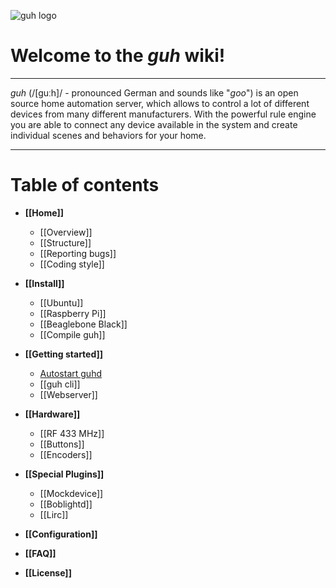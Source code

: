![guh logo](wiki/images/guh-logo.png)

# Welcome to the *guh* wiki!
--------------------------------------------
*guh* (/[guːh]/ - pronounced German and sounds like "*goo*") is an open source home automation server, which allows to control a lot of different devices from many different manufacturers. With the powerful rule engine you are able to connect any device available in the system and create individual scenes and behaviors for your home. 

--------------------------------------------
# Table of contents
* **[[Home]]**
    * [[Overview]]
    * [[Structure]]
    * [[Reporting bugs]]
    * [[Coding style]]

* **[[Install]]**
    * [[Ubuntu]]
    * [[Raspberry Pi]]
    * [[Beaglebone Black]]
    * [[Compile guh]]

* **[[Getting started]]**
    * [Autostart guhd](https://github.com/guh/guh/wiki/Getting-started#autostart-guhd)
    * [[guh cli]]
    * [[Webserver]]
    

* **[[Hardware]]**
    * [[RF 433 MHz]]
    * [[Buttons]]
    * [[Encoders]]

* **[[Special Plugins]]**
    * [[Mockdevice]]
    * [[Boblightd]]
    * [[Lirc]]

* **[[Configuration]]**

* **[[FAQ]]**

* **[[License]]**

    










